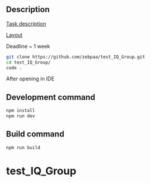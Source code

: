 ## Description

[Task description](https://docviewer.yandex.ru/view/1797643866/?page=1&*=Pyjgdha7S7Wsq1NkkuTT%2F%2FfteYN7InVybCI6InlhLW1haWw6Ly8xODgwMjUyODQ0NDI3MTg2MzYvMS4yIiwidGl0bGUiOiLQotC10YHRgtC%2B0LLQvtC1INC30LDQtNCw0L3QuNC1IChmcm9udCkudHh0Iiwibm9pZnJhbWUiOmZhbHNlLCJ1aWQiOiIxNzk3NjQzODY2IiwidHMiOjE3MzMyMTE4NDYzNTIsInl1IjoiNDE5MzgxNjUyMTcwOTEzMTg3NiJ9)

[Layout](https://www.figma.com/design/3BvdZRWkYNtNqZjRBmQraS/Test?node-id=6-905&node-type=frame&t=FDirMczvfuQa55sA-0)

Deadline ~ 1 week

```sh
git clone https://github.com/zebpaa/test_IQ_Group.git
cd test_IQ_Group/
code .
```

After opening in IDE

## Development command

```sh
npm install
npm run dev
```

## Build command

```sh
npm run build
```

# test_IQ_Group
